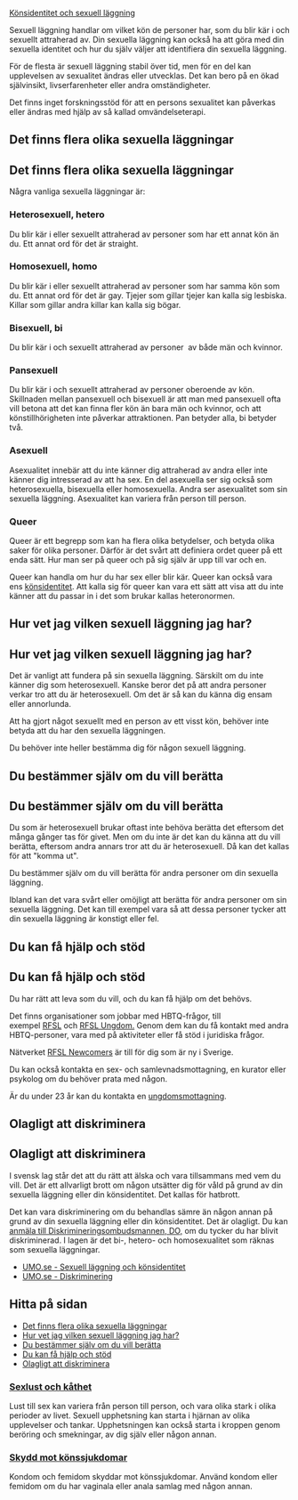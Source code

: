 [Könsidentitet och sexuell läggning](https://www.1177.se/liv--halsa/konsidentitet-och-sexuell-laggning/)

Sexuell läggning handlar om vilket kön de personer har, som du blir kär i och sexuellt attraherad av. Din sexuella läggning kan också ha att göra med din sexuella identitet och hur du själv väljer att identifiera din sexuella läggning.

För de flesta är sexuell läggning stabil över tid, men för en del kan upplevelsen av sexualitet ändras eller utvecklas. Det kan bero på en ökad självinsikt, livserfarenheter eller andra omständigheter.

Det finns inget forskningsstöd för att en persons sexualitet kan påverkas eller ändras med hjälp av så kallad omvändelseterapi.

Det finns flera olika sexuella läggningar
-----------------------------------------

Det finns flera olika sexuella läggningar
-----------------------------------------

Några vanliga sexuella läggningar är:

### Heterosexuell, hetero

Du blir kär i eller sexuellt attraherad av personer som har ett annat kön än du. Ett annat ord för det är straight.

### Homosexuell, homo

Du blir kär i eller sexuellt attraherad av personer som har samma kön som du. Ett annat ord för det är gay. Tjejer som gillar tjejer kan kalla sig lesbiska. Killar som gillar andra killar kan kalla sig bögar.

### Bisexuell, bi

Du blir kär i och sexuellt attraherad av personer  av både män och kvinnor.

### Pansexuell

Du blir kär i och sexuellt attraherad av personer oberoende av kön. Skillnaden mellan pansexuell och bisexuell är att man med pansexuell ofta vill betona att det kan finna fler kön än bara män och kvinnor, och att könstillhörigheten inte påverkar attraktionen. Pan betyder alla, bi betyder två.

### Asexuell

Asexualitet innebär att du inte känner dig attraherad av andra eller inte känner dig intresserad av att ha sex. En del asexuella ser sig också som heterosexuella, bisexuella eller homosexuella. Andra ser asexualitet som sin sexuella läggning. Asexualitet kan variera från person till person.

### Queer

Queer är ett begrepp som kan ha flera olika betydelser, och betyda olika saker för olika personer. Därför är det svårt att definiera ordet queer på ett enda sätt. Hur man ser på queer och på sig själv är upp till var och en.

Queer kan handla om hur du har sex eller blir kär. Queer kan också vara ens [könsidentitet](https://www.1177.se/liv--halsa/konsidentitet-och-sexuell-laggning/konsidentitet-och-konsuttryck/). Att kalla sig för queer kan vara ett sätt att visa att du inte känner att du passar in i det som brukar kallas heteronormen.

Hur vet jag vilken sexuell läggning jag har?
--------------------------------------------

Hur vet jag vilken sexuell läggning jag har?
--------------------------------------------

Det är vanligt att fundera på sin sexuella läggning. Särskilt om du inte känner dig som heterosexuell. Kanske beror det på att andra personer verkar tro att du är heterosexuell. Om det är så kan du känna dig ensam eller annorlunda.

Att ha gjort något sexuellt med en person av ett visst kön, behöver inte betyda att du har den sexuella läggningen.

Du behöver inte heller bestämma dig för någon sexuell läggning.

Du bestämmer själv om du vill berätta
-------------------------------------

Du bestämmer själv om du vill berätta
-------------------------------------

Du som är heterosexuell brukar oftast inte behöva berätta det eftersom det många gånger tas för givet. Men om du inte är det kan du känna att du vill berätta, eftersom andra annars tror att du är heterosexuell. Då kan det kallas för att "komma ut".

Du bestämmer själv om du vill berätta för andra personer om din sexuella läggning.

Ibland kan det vara svårt eller omöjligt att berätta för andra personer om sin sexuella läggning. Det kan till exempel vara så att dessa personer tycker att din sexuella läggning är konstigt eller fel.

Du kan få hjälp och stöd
------------------------

Du kan få hjälp och stöd
------------------------

Du har rätt att leva som du vill, och du kan få hjälp om det behövs.

Det finns organisationer som jobbar med HBTQ-frågor, till exempel [RFSL](https://www.1177.se/lankbiblioteket/nationella-lankar/r/rfsl/) och [RFSL Ungdom.](https://www.1177.se/lankbiblioteket/nationella-lankar/r/rfsl/rfsl-ungdom/) Genom dem kan du få kontakt med andra HBTQ-personer, vara med på aktiviteter eller få stöd i juridiska frågor.

Nätverket [RFSL Newcomers](https://www.1177.se/lankbiblioteket/nationella-lankar/r/rfsl/rfsl.se---newcomers/) är till för dig som är ny i Sverige.

Du kan också kontakta en sex- och samlevnadsmottagning, en kurator eller psykolog om du behöver prata med någon.

Är du under 23 år kan du kontakta en [ungdomsmottagning](https://www.1177.se/lankbiblioteket/nationella-lankar/u/umo--startsida/umo---hitta-mottagning/).

Olagligt att diskriminera
-------------------------

Olagligt att diskriminera
-------------------------

I svensk lag står det att du rätt att älska och vara tillsammans med vem du vill. Det är ett allvarligt brott om någon utsätter dig för våld på grund av din sexuella läggning eller din könsidentitet. Det kallas för hatbrott.

Det kan vara diskriminering om du behandlas sämre än någon annan på grund av din sexuella läggning eller din könsidentitet. Det är olagligt. Du kan [anmäla till Diskrimineringsombudsmannen, DO,](https://www.1177.se/lankbiblioteket/nationella-lankar/d/diskrimineringsombudsmannen---behallare/diskrimeringsombudsmannen---att-anmala/) om du tycker du har blivit diskriminerad. I lagen är det bi-, hetero- och homosexualitet som räknas som sexuella läggningar.

*   [UMO.se - Sexuell läggning och könsidentitet](https://www.1177.se/lankbiblioteket/nationella-lankar/u/umo--startsida/umo.se---sexuell-laggning-och-konsidentitet/)
*   [UMO.se - Diskriminering](https://www.1177.se/lankbiblioteket/nationella-lankar/u/umo--startsida/umo---diskriminering/)

Hitta på sidan
--------------

*   [Det finns flera olika sexuella läggningar](https://www.1177.se/liv--halsa/konsidentitet-och-sexuell-laggning/sexuell-laggning/#section-18575)
*   [Hur vet jag vilken sexuell läggning jag har?](https://www.1177.se/liv--halsa/konsidentitet-och-sexuell-laggning/sexuell-laggning/#section-18576)
*   [Du bestämmer själv om du vill berätta](https://www.1177.se/liv--halsa/konsidentitet-och-sexuell-laggning/sexuell-laggning/#section-18578)
*   [Du kan få hjälp och stöd](https://www.1177.se/liv--halsa/konsidentitet-och-sexuell-laggning/sexuell-laggning/#section-18579)
*   [Olagligt att diskriminera](https://www.1177.se/liv--halsa/konsidentitet-och-sexuell-laggning/sexuell-laggning/#section-18580)

### [Sexlust och kåthet](https://www.1177.se/liv--halsa/sexuell-halsa/sexlust-och-kathet/)

Lust till sex kan variera från person till person, och vara olika stark i olika perioder av livet. Sexuell upphetsning kan starta i hjärnan av olika upplevelser och tankar. Upphetsningen kan också starta i kroppen genom beröring och smekningar, av dig själv eller någon annan.

### [Skydd mot könssjukdomar](https://www.1177.se/liv--halsa/sexuell-halsa/skydd-mot-konssjukdomar/)

Kondom och femidom skyddar mot könssjukdomar. Använd kondom eller femidom om du har vaginala eller anala samlag med någon annan.